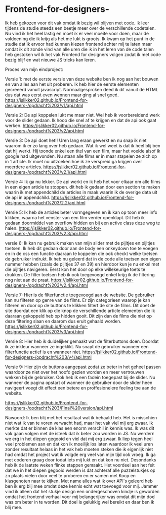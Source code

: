 # Frontend-for-designers-

Ik heb gekozen voor dit vak omdat ik bezig wil blijven met code. Ik leer tijdens de studie steeds een beetje meer over de verschillende codetalen. Nu vind ik het heel lastig en moet ik er veel moeite voor doen, maar de voldoening die ik krijg als het me lukt is groots. Ik kwam op het punt in de studie dat ik ervoor had kunnen kiezen frontend achter mij te laten maar omdat ik dit zonde vind van alle uren die ik in het leren van de code talen heb gestoken wil ik het vak Frontend for designers volgen zodat ik met code bezig blijf en wat nieuwe JS tricks kan leren.

Proces van mijn eindproject:

Versie 1:
met de eerste versie van deze website ben ik nog aan het bouwen en van alles aan het uit proberen. 
Ik heb hier de eerste elementen gecreeerd vanuit javascript. Normaalgesproken deed ik dit vanuit de HTML dus dat was eerst even wennen maar ging al snel goed.
https://jslikker02.github.io/Frontend-for-designers-/opdracht%203/v1/api.html

Versie 2:
De api koppelen lukt me maar niet. Wel heb ik voorbereidend werk voor de slider gedaan. Ik hoop die snel af te krijgen en dat de api ook gaat werken.
https://jslikker02.github.io/Frontend-for-designers-/opdracht%203/v2/api.html

Versie 3:
De api doet het!! Uren lang eraan gewerkt en nu snap ik niet waarom ik er zo lang over heb gedaan. Wat ik wel weet is dat ik heel blij ben dat hij werkt. Hij toonde enkel een titel van een film, maar het voelde alsof ik google had uitgevonden. Nu staan alle films er in maar stapelen ze zich op in 1 article. Ik moet nu uitzoeken hoe ik ze verspreid ga krijgen over meerdere articles.
https://jslikker02.github.io/Frontend-for-designers-/opdracht%203/v2.1/api.html

Versie 4:
Ik ga nu lekker. De api werkt en ik heb het voor elkaar om alle films in een eigen article te stoppen. dit heb ik gedaan door een section te maken waarin ik met appendchild de articles in maak waarin ik de overige data uit de api in appendchild. 
https://jslikker02.github.io/Frontend-for-designers-/opdracht%203/2.2/api.html

Versie 5:
Ik heb de articles beter vormgegeven en ik kan op toon meer info klikken, waarna het venster van een film verder openklapt.  Dit heb ik gedaan doormiddel van overflow hidden en bij een active class deze weg te halen.
https://jslikker02.github.io/Frontend-for-designers-/opdracht%203/v2.3/api.html

versie 6:
Ik kan nu gebruik maken van mijn slider met de pijltjes en pijltjes toetsen. Ik heb dit gedaan door aan de body een onkeydown toe te voegen en in de css een functie daaraan te koppelen die ook checkt welke toetsen de gebruiker indrukt. Ik heb nu geleerd dat in de code alle toetsen een eigen nummer hebben (zoals de pijltjes 37 en 39) en hierdoor kun je nu enkel met die pijltjes navigeren. Eerst kon het door op elke willekeurige toets te drukken.
De filter toetsen heb ik ook toegevoegd enkel krijg ik de filtering nog niet aan de praat.
https://jslikker02.github.io/Frontend-for-designers-/opdracht%203/v2.4/api.html


Versie 7:
Hier is de filterfunctie toegevoegd aan de website.
De gebruiker kan nu filteren op genre van de films.
Er zijn categorieen waarop je kan filteren en door op de buttons te klikken filtert de site de films. Dit doet de site doordat een klik op die knop de verschillende article elementen die ik daaraan gekoppeld heb op hidden gooit. Dit zijn dan de films die niet op deze filtering slaan en daarom dus eruit gehaald worden.
https://jslikker02.github.io/Frontend-for-designers-/opdracht%203/v3/api.html

Versie 8: 
Hier heb ik duidelijker gemaakt wat de filterbuttons doen.
Doordat ik ze inkleur wanneer ze ingeklikt. Nu snapt de gebruiker wanneer een filterfunctie actief is en wanneer niet.
https://jslikker02.github.io/Frontend-for-designers-/opdracht%203/v4/api.html

Versie 9:
Hier zijn de buttons aangepast zodat ze beter in het geheel passen waardoor ze niet over het hoofd gezien worden en meer vertrouwen wekken bij de gebruiker. Ook heb ik een fadein toegepast bij de slider. Nu wanneer de pagina opstart of wanneer de gebruiker door de slider heen navigeert voegt dit effect een betere en proffesionelere feeling toe aan de website.

https://jslikker02.github.io/Frontend-for-designers-/opdracht%203/Final%20version/api.html 

Nawoord:
Ik ben blij met het resultaat wat ik behaald heb. Het is misschien niet wat ik van te voren verwacht had, maar het vak viel mij erg zwaar. Ik merkte dat er binnen de klas een enorm verschil in kennis was. Ik was dit vak gaan volgen met de isteek dat ik beter zou worden in JS. Nu werdern we erg in het diepen gegooid en viel dat mij erg zwaar. Ik liep tegen heel veel problemen aan en dat kon ik moeilijk los laten waardoor ik veel uren zonder resultaat helaas in het vak heb moeten steken die ik eigenlijk niet had omdat het project wat ik volgde erg veel van mijn tijd ook vroeg. Ik ga met coderen graag door todat iets mij lukt en dat kon nu niet. Desondanks heb ik de laatste weken flinke stappen gemaakt. Het voordeel aan het feit dat we in het diepen gegooid werden is dat achteraf alle puzzelstukjes op zn plaats vielen door veel te proberen en er samen met Koop en klasgenoten naar te kijken. Met name alles wat ik over API's geleerd heb ben ik erg blij mee omdat deze kennis echt wat toevoegd voor mij. Jammer vind ik alleen dat het stukje design een ondergeschoven kindje is geworden omdat het frontend verhaal voor mij belangerijker was omdat dit mijn doel was om beter in te worden. Dit doel is gelukkig wel bereikt en daar ben ik blij mee.
